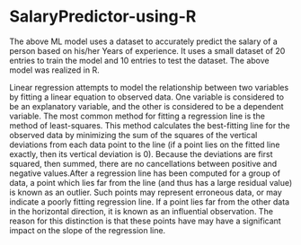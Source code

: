 # SalaryPredictor-using-R
The above ML model uses a dataset to accurately predict the salary of a person based on his/her Years of experience. It uses a small dataset of 20 entries to train the model and 10 entries to test the dataset. The above model was realized in R.

Linear regression attempts to model the relationship between two variables by fitting a linear equation to observed data. One variable is considered to be an explanatory variable, and the other is considered to be a dependent variable.
The most common method for fitting a regression line is the method of least-squares. This method calculates the best-fitting line for the observed data by minimizing the sum of the squares of the vertical deviations from each data point to the line (if a point lies on the fitted line exactly, then its vertical deviation is 0). Because the deviations are first squared, then summed, there are no cancellations between positive and negative values.After a regression line has been computed for a group of data, a point which lies far from the line (and thus has a large residual value) is known as an outlier. Such points may represent erroneous data, or may indicate a poorly fitting regression line. If a point lies far from the other data in the horizontal direction, it is known as an influential observation. The reason for this distinction is that these points have may have a significant impact on the slope of the regression line.
